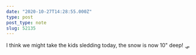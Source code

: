 ```yaml
---
date: "2020-10-27T14:28:55.000Z"
type: post 
post_type: note
slug: 52135
---
```

I think we might take the kids sledding today, the snow is now 10&quot; deep! 🛷 
